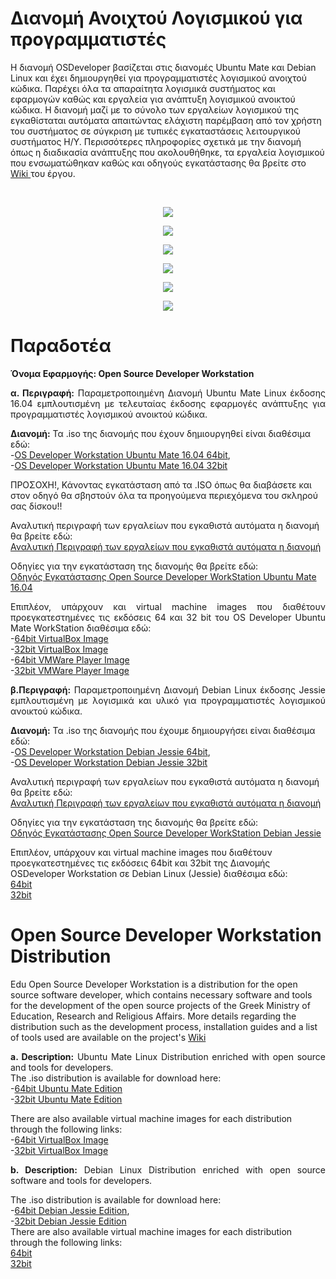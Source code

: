 #  Διανομή Ανοιχτού Λογισμικού για προγραμματιστές

<p align="justify">

H διανομή OSDeveloper βασίζεται στις διανομές Ubuntu Mate και Debian Linux και έχει δημιουργηθεί για προγραμματιστές λογισμικού ανοιχτού κώδικα. Παρέχει όλα τα απαραίτητα 
λογισμικά συστήματος και εφαρμογών καθώς και εργαλεία για ανάπτυξη λογισμικού ανοικτού κώδικα. Η διανομή μαζί με το σύνολο των εργαλείων λογισμικού της εγκαθίσταται αυτόματα απαιτώντας ελάχιστη παρέμβαση από τον χρήστη του συστήματος σε σύγκριση με τυπικές εγκαταστάσεις λειτουργικού συστήματος H/Y. 
Περισσότερες πληροφορίες σχετικά με την διανομή όπως η διαδικασία ανάπτυξης που ακολουθήθηκε, τα εργαλεία λογισμικού που ενσωματώθηκαν καθώς και οδηγούς εγκατάστασης θα βρείτε στο
<A href="https://git.minedu.gov.gr/itminedu/edu_developers/wikis/home"> Wiki </A> του έργου. 
</p>
<br>

<p align="center">

  <img src="http://ostdev.minedu.gov.gr/~pgeorg/assets/pictures/UbuntuMate1.png"/>
</p>

<p align="center">
  <img src="http://ostdev.minedu.gov.gr/~pgeorg/assets/pictures/UbuntuMate4.png"/>
</p>

<p align="center">

   <img src="http://ostdev.minedu.gov.gr/~pgeorg/assets/pictures/UbuntuMate2.png"/>
</p>

<p align="center">

  <img src="http://ostdev.minedu.gov.gr/~pgeorg/assets/pictures/UbuntuMate3.png"/>
</p>

<p align="center">
  <img src="http://ostdev.minedu.gov.gr/~pgeorg/assets/pictures/OSDeveloperWorkstation1.png"/>
</p>

</p>
<p align="center">
  <img src="http://ostdev.minedu.gov.gr/~pgeorg/assets/pictures/OSDeveloperWorkstation2.png"/>
</p>



# Παραδοτέα
**Όνομα Εφαρμογής: Open Source Developer Workstation**

<p align="justify">
<b>α. Περιγραφή:</b> Παραμετροποιημένη Διανομή Ubuntu Mate Linux έκδοσης 16.04 εμπλουτισμένη με τελευταίας έκδοσης εφαρμογές ανάπτυξης για προγραμματιστές λογισμικού ανοικτού κώδικα.
<br>
</p>

<b>Διανομή:</b> Τα .iso της διανομής που έχουν δημιουργηθεί είναι διαθέσιμα εδώ:
<br>
-<A href="https://pithos.okeanos.grnet.gr/public/1IEGW2tCtjE20zYruVC2H3">OS Developer Workstation Ubuntu Mate 16.04 64bit</A>,<br>
-<A href="https://pithos.okeanos.grnet.gr/public/REbrRkMMFiJJcySBHLNO55">OS Developer Workstation Ubuntu Mate 16.04 32bit</A>

<p align="justify">

ΠΡΟΣΟΧΗ!, Κάνοντας εγκατάσταση από τα .ISO όπως θα διαβάσετε και στον οδηγό θα σβηστούν όλα τα προηγούμενα περιεχόμενα του σκληρού σας δίσκου!!
</p>

Αναλυτική περιγραφή των εργαλείων που εγκαθιστά αυτόματα η διανομή θα βρείτε εδώ:<br>
<A href="http://ostdev.minedu.gov.gr/~pgeorg/assets/pdf/OSDeveloperUbuntuMateContentsv1.0.pdf">Αναλυτική Περιγραφή των εργαλείων που εγκαθιστά αυτόματα η διανομή</A>

Οδηγίες για την εγκατάσταση της διανομής θα βρείτε εδώ:<br>
<A href="https://git.minedu.gov.gr/itminedu/edu_developers/raw/master/%CE%BF%CE%B4%CE%B7%CE%B3%CF%8C%CF%82-%CE%B5%CE%B3%CE%BA%CE%B1%CF%84%CE%AC%CF%83%CF%84%CE%B1%CF%83%CE%B7%CF%82-ubuntu_developer.pdf">Οδηγός Εγκατάστασης Open Source Developer WorkStation Ubuntu Mate 16.04</A>
<br>

<p align="justify">
Επιπλέον, υπάρχουν και virtual machine images που διαθέτουν προεγκατεστημένες τις εκδόσεις 64 και 32 bit του OS Developer Ubuntu Mate WorkStation διαθέσιμα εδώ:
<br>
-<A href="https://pithos.okeanos.grnet.gr/public/dH1wHxnccQL0JAcUUFC2o5">64bit VirtualBox Image</A>
<br>
-<A href="https://pithos.okeanos.grnet.gr/public/a4xOmV4WybEHWI78AnzsG6">32bit VirtualBox Image</A>
<br>
-<A href="">64bit VMWare Player Image</A>
<br>
-<A href="">32bit VMWare Player Image</A>
</p>

<p align="justify">
<b>β.Περιγραφή:</b> Παραμετροποιημένη Διανομή Debian Linux έκδοσης Jessie εμπλουτισμένη με λογισμικά και υλικό για προγραμματιστές λογισμικού ανοικτού κώδικα.
</p>
<b>Διανομή:</b> Τα .iso της διανομής που έχουμε δημιουργήσει είναι διαθέσιμα εδώ:
<br>
-<A href="https://pithos.okeanos.grnet.gr/public/8Wr5zLcqY4ixkPKgGtA175">OS Developer Workstation Debian Jessie 64bit</A>,
<br>
-<A href="https://pithos.okeanos.grnet.gr/public/eABhTjjfP5VHhTVWiT9nq">OS Developer Workstation Debian Jessie 32bit</A>
<br>

Αναλυτική περιγραφή των εργαλείων που εγκαθιστά αυτόματα η διανομή θα βρείτε εδώ:
<br>
<A href="https://git.minedu.gov.gr/itminedu/edu_developers/blob/master/%CE%95%CF%81%CE%B3%CE%B1%CE%BB%CE%B5%CE%AF%CE%B1%20%CE%94%CE%B9%CE%B1%CE%BD%CE%BF%CE%BC%CE%AE%CF%82.pdf">Αναλυτική Περιγραφή των εργαλείων που εγκαθιστά αυτόματα η διανομή</A>
<br>

Οδηγίες για την εγκατάσταση της διανομής θα βρείτε εδώ:
<br>
<A href="https://git.minedu.gov.gr/itminedu/edu_developers/blob/master/%CE%9F%CE%B4%CE%B7%CE%B3%CF%8C%CF%82-%CE%B5%CE%B3%CE%BA%CE%B1%CF%84%CE%AC%CF%83%CF%84%CE%B1%CF%83%CE%B7%CF%82-developer.pdf">Οδηγός Εγκατάστασης Open Source Developer WorkStation Debian Jessie</A>
<br>

Επιπλέον, υπάρχουν και virtual machine images που διαθέτουν προεγκατεστημένες τις εκδόσεις 64bit και 32bit της Διανομής OSDeveloper Workstation σε Debian Linux (Jessie) διαθέσιμα εδώ:<br>
<A href="https://pithos.okeanos.grnet.gr/public/7J3Uu9eVhNu1FOQgykHFg5">64bit</A>
<br>
<A href="https://pithos.okeanos.grnet.gr/public/KPhchFeBNGloOxWSHMKtv6">32bit</A>
</p>


# Open Source Developer Workstation Distribution

<p align="justify">

Edu Open Source Developer Workstation is a distribution for the open source software developer, which contains necessary software and tools for the development of the open source projects of the Greek Ministry of Education, Research and Religious Affairs. 
More details regarding the distribution such as the development process, installation guides and a list of tools used are available on the project's 
<A href="https://git.minedu.gov.gr/itminedu/edu_developers/wikis/home"> Wiki</A>
</p>

<p align="justify">
<b>a. Description:</b> Ubuntu Mate Linux Distribution enriched with open source and tools for developers.
<br>
The .iso distribution is available for download here:
<br>
-<A href="https://pithos.okeanos.grnet.gr/public/1IEGW2tCtjE20zYruVC2H3">64bit Ubuntu Mate Edition</A>
<br>
-<A href="https://pithos.okeanos.grnet.gr/public/REbrRkMMFiJJcySBHLNO55">32bit Ubuntu Mate Edition</A>
<br>

There are also available virtual machine images for each distribution through the following links:
<br>
-<A href="https://pithos.okeanos.grnet.gr/public/dH1wHxnccQL0JAcUUFC2o5">64bit VirtualBox Image</A>
<br>
-<A href="https://pithos.okeanos.grnet.gr/public/a4xOmV4WybEHWI78AnzsG6">32bit VirtualBox Image</A>
</p>

<p align="justify">
<b>b. Description:</b> Debian Linux Distribution enriched with open source software and tools for developers.
<br>

The .iso distribution is available for download here:
<br>
-<A href="https://pithos.okeanos.grnet.gr/public/8Wr5zLcqY4ixkPKgGtA175">64bit Debian Jessie Edition</A>,
<br>
-<A href="https://pithos.okeanos.grnet.gr/public/eABhTjjfP5VHhTVWiT9nq">32bit Debian Jessie Edition</A>
<br>
There are also available virtual machine images for each distribution through the following links:
<br>
<A href="https://pithos.okeanos.grnet.gr/public/7J3Uu9eVhNu1FOQgykHFg5">64bit</A>
<br>
<A href="https://pithos.okeanos.grnet.gr/public/KPhchFeBNGloOxWSHMKtv6">32bit</A>
</p>
